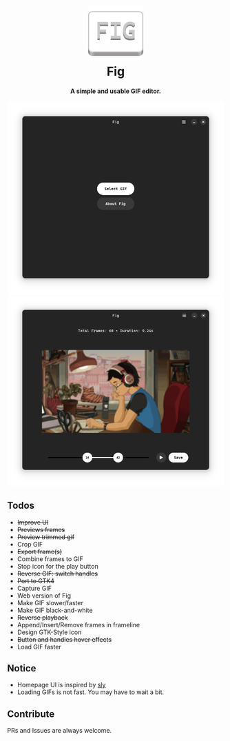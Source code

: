 <h1 align="center" style="border-bottom: none;">
  <img alt="Fig" src="assets/org.fig.Fig.svg" width="128" height="128"/>
  <br>
  Fig
</h1>
<h4 align="center">A simple and usable GIF editor.</h4>

![UI](assets/screenshot-home.png)
![UI](assets/screenshot-editor.png)

## Todos

- ~~Improve UI~~
- ~~Previews frames~~
- ~~Preview trimmed gif~~
- Crop GIF
- ~~Export frame(s)~~
- Combine frames to GIF
- Stop icon for the play button
- ~~Reverse GIF: switch handles~~
- ~~Port to GTK4~~
- Capture GIF
- Web version of Fig
- Make GIF slower/faster
- Make GIF black-and-white
- ~~Reverse playback~~
- Append/Insert/Remove frames in frameline
- Design GTK-Style icon
- ~~Button and handles hover effects~~
- Load GIF faster

## Notice

- Homepage UI is inspired by [sly](https://github.com/kra-mo/sly)
- Loading GIFs is not fast. You may have to wait a bit.

## Contribute

PRs and Issues are always welcome.
